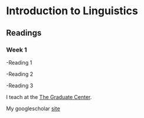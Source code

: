 # Introduction to Linguistics
## **Readings**
### Week 1

-Reading 1

-Reading 2

-Reading 3

I teach at the [The Graduate Center](https://cuny.gc.cuny.edu).

My googlescholar [site](https://https://scholar.google.com/citations?user=vqR6NHMAAAAJ&hl=en
)
